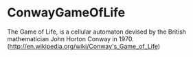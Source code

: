 ConwayGameOfLife
================

The Game of Life, is a cellular automaton devised by the British mathematician John Horton Conway in 1970. (http://en.wikipedia.org/wiki/Conway's_Game_of_Life)
